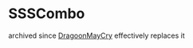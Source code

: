 # SSSCombo

archived since [DragoonMayCry](https://github.com/Felscream/DragoonMayCry) effectively replaces it

